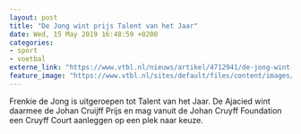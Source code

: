 ```yaml
---
layout: post
title: "De Jong wint prijs Talent van het Jaar"
date: Wed, 15 May 2019 16:48:59 +0200
categories: 
- sport 
- voetbal 
externe_link: "https://www.vtbl.nl/nieuws/artikel/4712941/de-jong-wint-prijs-talent-van-het-jaar"
feature_image: "https://www.vtbl.nl/sites/default/files/content/images/2019/05/15/Copyright-ProShots-3351592.jpg"
---
```


Frenkie de Jong is uitgeroepen tot Talent van het Jaar. De Ajacied wint daarmee de Johan Cruijff Prijs en mag vanuit de Johan Cruyff Foundation een Cruyff Court aanleggen op een plek naar keuze.
